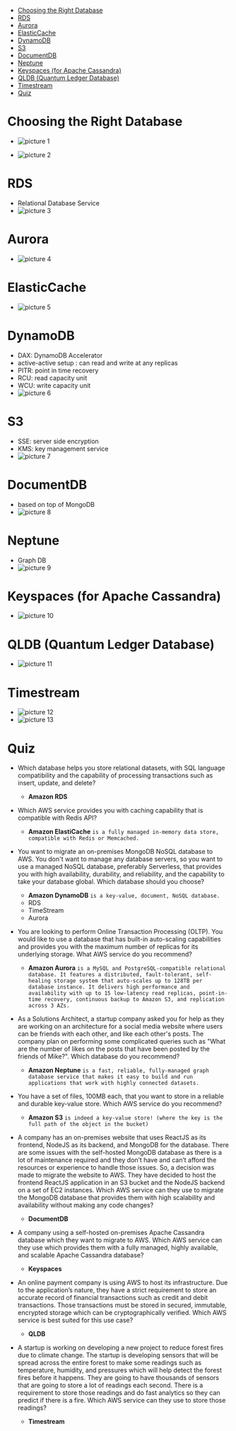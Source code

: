 
- [Choosing the Right Database](#choosing-the-right-database)
- [RDS](#rds)
- [Aurora](#aurora)
- [ElasticCache](#elasticcache)
- [DynamoDB](#dynamodb)
- [S3](#s3)
- [DocumentDB](#documentdb)
- [Neptune](#neptune)
- [Keyspaces (for Apache Cassandra)](#keyspaces-for-apache-cassandra)
- [QLDB (Quantum Ledger Database)](#qldb-quantum-ledger-database)
- [Timestream](#timestream)
- [Quiz](#quiz)


# Choosing the Right Database
- ![picture 1](image/21-Databases-in-AWS/questions.png)  

- ![picture 2](image/21-Databases-in-AWS/database-types.png)  


# RDS
- Relational Database Service
- ![picture 3](image/21-Databases-in-AWS/RDS-summary.png)  


# Aurora
- ![picture 4](image/21-Databases-in-AWS/Aurora.png)  


# ElasticCache
- ![picture 5](image/21-Databases-in-AWS/elastic-cache.png)  


# DynamoDB
- DAX: DynamoDB Accelerator
- active-active setup : can read and write at any replicas
- PITR: point in time recovery
- RCU: read capacity unit
- WCU: write capacity unit
- ![picture 6](image/21-Databases-in-AWS/DynamoDB.png)  


# S3
- SSE: server side encryption
- KMS: key management service
- ![picture 7](image/21-Databases-in-AWS/S3.png)  


# DocumentDB
- based on top of MongoDB
- ![picture 8](image/21-Databases-in-AWS/DocumentDB.png)  


# Neptune
- Graph DB
- ![picture 9](image/21-Databases-in-AWS/Neptune.png)  


# Keyspaces (for Apache Cassandra)
- ![picture 10](image/21-Databases-in-AWS/Keyspaces.png)  


# QLDB (Quantum Ledger Database)
- ![picture 11](image/21-Databases-in-AWS/QLDB.png)  


# Timestream
- ![picture 12](image/21-Databases-in-AWS/Timestream-1.png)  
- ![picture 13](image/21-Databases-in-AWS/Timestream-arch.png)  


# Quiz
- Which database helps you store relational datasets, with SQL language compatibility and the capability of processing transactions such as insert, update, and delete?
  - **Amazon RDS**


- Which AWS service provides you with caching capability that is compatible with Redis API?
  - **Amazon ElastiCache** `is a fully managed in-memory data store, compatible with Redis or Memcached.`


- You want to migrate an on-premises MongoDB NoSQL database to AWS. You don't want to manage any database servers, so you want to use a managed NoSQL database, preferably Serverless, that provides you with high availability, durability, and reliability, and the capability to take your database global. Which database should you choose?
  - **Amazon DynamoDB** `is a key-value, document, NoSQL database.`
  - RDS
  - TimeStream
  - Aurora


- You are looking to perform Online Transaction Processing (OLTP). You would like to use a database that has built-in auto-scaling capabilities and provides you with the maximum number of replicas for its underlying storage. What AWS service do you recommend?
  - **Amazon Aurora** `is a MySQL and PostgreSQL-compatible relational database. It features a distributed, fault-tolerant, self-healing storage system that auto-scales up to 128TB per database instance. It delivers high performance and availability with up to 15 low-latency read replicas, point-in-time recovery, continuous backup to Amazon S3, and replication across 3 AZs.`


- As a Solutions Architect, a startup company asked you for help as they are working on an architecture for a social media website where users can be friends with each other, and like each other's posts. The company plan on performing some complicated queries such as "What are the number of likes on the posts that have been posted by the friends of Mike?". Which database do you recommend?
  - **Amazon Neptune** `is a fast, reliable, fully-managed graph database service that makes it easy to build and run applications that work with highly connected datasets.`


- You have a set of files, 100MB each, that you want to store in a reliable and durable key-value store. Which AWS service do you recommend?
  - **Amazon S3** `is indeed a key-value store! (where the key is the full path of the object in the bucket)`


- A company has an on-premises website that uses ReactJS as its frontend, NodeJS as its backend, and MongoDB for the database. There are some issues with the self-hosted MongoDB database as there is a lot of maintenance required and they don’t have and can’t afford the resources or experience to handle those issues. So, a decision was made to migrate the website to AWS. They have decided to host the frontend ReactJS application in an S3 bucket and the NodeJS backend on a set of EC2 instances. Which AWS service can they use to migrate the MongoDB database that provides them with high scalability and availability without making any code changes?
  - **DocumentDB**


- A company using a self-hosted on-premises Apache Cassandra database which they want to migrate to AWS. Which AWS service can they use which provides them with a fully managed, highly available, and scalable Apache Cassandra database?
  - **Keyspaces**


- An online payment company is using AWS to host its infrastructure. Due to the application’s nature, they have a strict requirement to store an accurate record of financial transactions such as credit and debit transactions. Those transactions must be stored in secured, immutable, encrypted storage which can be cryptographically verified. Which AWS service is best suited for this use case?
    - **QLDB**


- A startup is working on developing a new project to reduce forest fires due to climate change. The startup is developing sensors that will be spread across the entire forest to make some readings such as temperature, humidity, and pressures which will help detect the forest fires before it happens. They are going to have thousands of sensors that are going to store a lot of readings each second. There is a requirement to store those readings and do fast analytics so they can predict if there is a fire. Which AWS service can they use to store those readings?
  - **Timestream**

